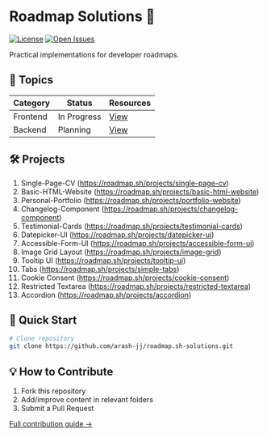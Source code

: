 # Roadmap Solutions 🌟

[![License](https://img.shields.io/badge/License-MIT-green.svg)](LICENSE)
[![Open Issues](https://img.shields.io/github/issues/arash-jj/roadmap.sh-solutions)](https://github.com/arash-jj/roadmap.sh-solutions/issues)

Practical implementations for developer roadmaps.

## 📂 Topics

| Category       | Status     | Resources                      |
|----------------|------------|--------------------------------|
| Frontend       | In Progress| [View](topics/frontend/)       |
| Backend        | Planning   | [View](topics/backend/)        |

## 🛠️ Projects
01. Single-Page-CV (https://roadmap.sh/projects/single-page-cv)
02. Basic-HTML-Website (https://roadmap.sh/projects/basic-html-website)
03. Personal-Portfolio (https://roadmap.sh/projects/portfolio-website)
04. Changelog-Component (https://roadmap.sh/projects/changelog-component)
05. Testimonial-Cards (https://roadmap.sh/projects/testimonial-cards)
06. Datepicker-UI (https://roadmap.sh/projects/datepicker-ui)
07. Accessible-Form-UI (https://roadmap.sh/projects/accessible-form-ui)
08. Image Grid Layout (https://roadmap.sh/projects/image-grid)
09. Tooltip UI (https://roadmap.sh/projects/tooltip-ui)
10. Tabs (https://roadmap.sh/projects/simple-tabs)
11. Cookie Consent (https://roadmap.sh/projects/cookie-consent)
12. Restricted Textarea (https://roadmap.sh/projects/restricted-textarea)
12. Accordion (https://roadmap.sh/projects/accordion)

## 🚀 Quick Start
```bash
# Clone repository
git clone https://github.com/arash-jj/roadmap.sh-solutions.git
```

## 💡 How to Contribute
1. Fork this repository
2. Add/improve content in relevant folders
3. Submit a Pull Request

[Full contribution guide →](CONTRIBUTING.md)

